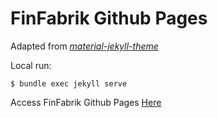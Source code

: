 # FinFabrik Github Pages

Adapted from _[material-jekyll-theme](http://alexcarpenter.github.io/material-jekyll-theme)_

Local run:

`$ bundle exec jekyll serve`

Access FinFabrik Github Pages [Here](https://finfabrik.github.io)

